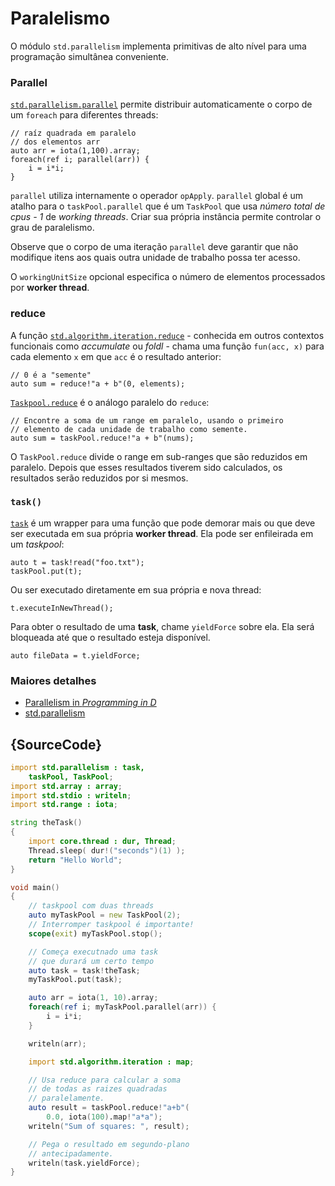 # Paralelismo

O módulo `std.parallelism` implementa
primitivas de alto nível para uma programação simultânea conveniente.

### Parallel

[`std.parallelism.parallel`](http://dlang.org/phobos/std_parallelism.html#.parallel) permite distribuir automaticamente
o corpo de um `foreach` para diferentes threads:

    // raíz quadrada em paralelo
    // dos elementos arr
    auto arr = iota(1,100).array;
    foreach(ref i; parallel(arr)) {
        i = i*i;
    }

`parallel` utiliza internamente o operador `opApply`.
`parallel` global é um atalho para o `taskPool.parallel`
que é um `TaskPool` que usa *número total de cpus - 1*
de _working threads_. Criar sua própria instância permite
controlar o grau de paralelismo.

Observe que o corpo de uma iteração `parallel` deve
garantir que não modifique itens aos quais outra
unidade de trabalho possa ter acesso.

O `workingUnitSize` opcional especifica o número de elementos processados
por __worker thread__.

### reduce

A função
[`std.algorithm.iteration.reduce`](http://dlang.org/phobos/std_algorithm_iteration.html#reduce) -
conhecida em outros contextos funcionais como *accumulate* ou *foldl* -
chama uma função `fun(acc, x)` para cada elemento `x`
em que `acc` é o resultado anterior:

    // 0 é a "semente"
    auto sum = reduce!"a + b"(0, elements);

[`Taskpool.reduce`](http://dlang.org/phobos/std_parallelism.html#.TaskPool.reduce)
é o análogo paralelo do `reduce`:

    // Encontre a soma de um range em paralelo, usando o primeiro
    // elemento de cada unidade de trabalho como semente.
    auto sum = taskPool.reduce!"a + b"(nums);

O `TaskPool.reduce` divide o range em
sub-ranges que são reduzidos em paralelo. Depois que esses
resultados tiverem sido calculados, os resultados serão reduzidos
por si mesmos.

### `task()`

[`task`](http://dlang.org/phobos/std_parallelism.html#.task) é um wrapper para uma função
que pode demorar mais ou que deve ser executada em
sua própria __worker thread__. Ela pode ser enfileirada
em um *taskpool*:

    auto t = task!read("foo.txt");
    taskPool.put(t);

Ou ser executado diretamente em sua própria e nova thread:

    t.executeInNewThread();

Para obter o resultado de uma __task__, chame `yieldForce`
sobre ela. Ela será bloqueada até que o resultado esteja disponível.

    auto fileData = t.yieldForce;

### Maiores detalhes

- [Parallelism in _Programming in D_](http://ddili.org/ders/d.en/parallelism.html)
- [std.parallelism](http://dlang.org/phobos/std_parallelism.html)

## {SourceCode}

```d
import std.parallelism : task,
    taskPool, TaskPool;
import std.array : array;
import std.stdio : writeln;
import std.range : iota;

string theTask()
{
    import core.thread : dur, Thread;
    Thread.sleep( dur!("seconds")(1) );
    return "Hello World";
}

void main()
{
    // taskpool com duas threads
    auto myTaskPool = new TaskPool(2);
    // Interromper taskpool é importante!
    scope(exit) myTaskPool.stop();

    // Começa executnado uma task
    // que durará um certo tempo
    auto task = task!theTask;
    myTaskPool.put(task);

    auto arr = iota(1, 10).array;
    foreach(ref i; myTaskPool.parallel(arr)) {
        i = i*i;
    }

    writeln(arr);

    import std.algorithm.iteration : map;

    // Usa reduce para calcular a soma
    // de todas as raizes quadradas
    // paralelamente.
    auto result = taskPool.reduce!"a+b"(
        0.0, iota(100).map!"a*a");
    writeln("Sum of squares: ", result);

    // Pega o resultado em segundo-plano
    // antecipadamente.
    writeln(task.yieldForce);
}
```

